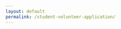 ```yaml
---
layout: default
permalink: /student-volunteer-application/
---
```


<script type="text/javascript" src="https://form.jotform.com/jsform/60537738713158"></script>

